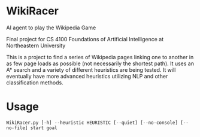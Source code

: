 # WikiRacer
AI agent to play the Wikipedia Game

Final project for CS 4100 Foundations of Artificial Intelligence at Northeastern University

This is a project to find a series of Wikipedia pages linking one to another in as few page loads as possible (not necessarily the shortest path). It uses an A* search and a variety of different heuristics are being tested. It will eventually have more advanced heuristics utilizing NLP and other classification methods.

# Usage
`WikiRacer.py [-h] --heuristic HEURISTIC [--quiet] [--no-console] [--no-file]
                    start goal
`
